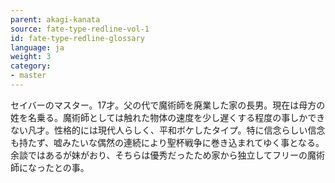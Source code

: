 ```yaml
---
parent: akagi-kanata
source: fate-type-redline-vol-1
id: fate-type-redline-glossary
language: ja
weight: 3
category:
- master
---
```


セイバーのマスター。17才。父の代で魔術師を廃業した家の長男。現在は母方の姓を名乗る。魔術師としては触れた物体の速度を少し遅くする程度の事しかできない凡才。性格的には現代人らしく、平和ボケしたタイプ。特に信念らしい信念も持たず、嘘みたいな偶然の連続により聖杯戦争に巻き込まれてゆく事となる。余談ではあるが妹がおり、そちらは優秀だったため家から独立してフリーの魔術師になったとの事。
